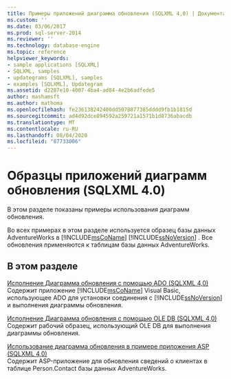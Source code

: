 ```yaml
---
title: Примеры приложений диаграмма обновления (SQLXML 4,0) | Документация Майкрософт
ms.custom: ''
ms.date: 03/06/2017
ms.prod: sql-server-2014
ms.reviewer: ''
ms.technology: database-engine
ms.topic: reference
helpviewer_keywords:
- sample applications [SQLXML]
- SQLXML, samples
- updategrams [SQLXML], samples
- examples [SQLXML], Updategram
ms.assetid: d2287e10-4007-4ba4-ad84-4e2b6adfede5
author: mashamsft
ms.author: mathoma
ms.openlocfilehash: fe236138242400dd5078877385dddd9fb1b1815d
ms.sourcegitcommit: ad4d92dce894592a259721a1571b1d8736abacdb
ms.translationtype: MT
ms.contentlocale: ru-RU
ms.lasthandoff: 08/04/2020
ms.locfileid: "87733006"
---
```

# <a name="updategram-sample-applications-sqlxml-40"></a>Образцы приложений диаграмм обновления (SQLXML 4.0)
  В этом разделе показаны примеры использования диаграмм обновления.  
  
 Во всех примерах в этом разделе используется образец базы данных AdventureWorks в [!INCLUDE[msCoName](../../includes/msconame-md.md)] [!INCLUDE[ssNoVersion](../../includes/ssnoversion-md.md)] . Все обновления применяются к таблицам базы данных AdventureWorks.  
  
## <a name="in-this-section"></a>В этом разделе  
 [Исполнение Диаграмма обновления с помощью ADO &#40;SQLXML 4,0&#41;](../../relational-databases/sqlxml-annotated-xsd-schemas-xpath-queries/updategrams/executing-an-updategram-by-using-ado-sqlxml-4-0.md)  
 Содержит приложение [!INCLUDE[msCoName](../../includes/msconame-md.md)] Visual Basic, использующее ADO для установки соединения с [!INCLUDE[ssNoVersion](../../includes/ssnoversion-md.md)] и выполнения диаграммы обновления.  
  
 [Исполнение Диаграмма обновления с помощью OLE DB &#40;SQLXML 4,0&#41;](../../relational-databases/sqlxml-annotated-xsd-schemas-xpath-queries/updategrams/executing-an-updategram-by-using-ole-db-sqlxml-4-0.md)  
 Содержит рабочий образец, использующий OLE DB для выполнения диаграммы обновления.  
  
 [Использование диаграмма обновления в примере приложения ASP &#40;SQLXML 4,0&#41;](../../relational-databases/sqlxml-annotated-xsd-schemas-xpath-queries/updategrams/using-an-updategram-in-a-sample-asp-application-sqlxml-4-0.md)  
 Содержит ASP-приложение для обновления сведений о клиентах в таблице Person.Contact базы данных AdventureWorks.  
  
  
